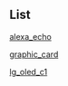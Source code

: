 

## List

[alexa_echo](alexa_echo.md)

[graphic_card](graphic_card.md)

[lg_oled_c1](lg_oled_c1.md)


